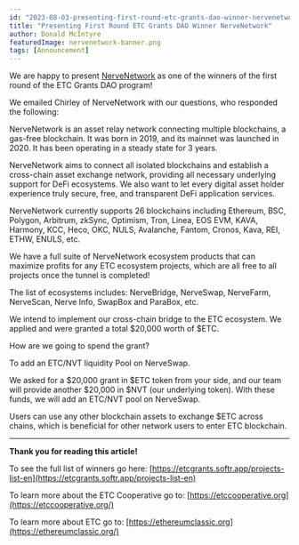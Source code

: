 ```yaml
---
id: "2023-08-03-presenting-first-round-etc-grants-dao-winner-nervenetwork-cn"
title: "Presenting First Round ETC Grants DAO Winner NerveNetwork"
author: Donald McIntyre
featuredImage: nervenetwork-banner.png
tags: [Announcement]
---
```

We are happy to present [NerveNetwork](https://etcgrants.softr.app/funded-project-details-en?recordId=recX5SnfUaW7StHiq) as one of the winners of the first round of the ETC Grants DAO program!

We emailed Chirley of NerveNetwork with our questions, who responded the following:

NerveNetwork is an asset relay network connecting multiple blockchains, a gas-free blockchain. It was born in 2019, and its mainnet was launched in 2020. It has been operating in a steady state for 3 years. 

NerveNetwork aims to connect all isolated blockchains and establish a cross-chain asset exchange network, providing all necessary underlying support for DeFi ecosystems. We also want to let every digital asset holder experience truly secure, free, and transparent DeFi application services.

NerveNetwork currently supports 26 blockchains including Ethereum, BSC, Polygon, Arbitrum, zkSync, Optimism, Tron, Linea, EOS EVM, KAVA, Harmony, KCC, Heco, OKC, NULS, Avalanche, Fantom, Cronos,  Kava, REI, ETHW,  ENULS, etc.

We have a full suite of NerveNetwork ecosystem products that can maximize profits for any ETC ecosystem projects, which are all free to all projects once the tunnel is completed!

The list of ecosystems includes: NerveBridge, NerveSwap, NerveFarm, NerveScan, Nerve Info, SwapBox and ParaBox, etc.

We intend to implement our cross-chain bridge to the ETC ecosystem. We applied and were granted a total $20,000 worth of $ETC.

How are we going to spend the grant?

To add an ETC/NVT liquidity Pool on NerveSwap. 

We asked for a $20,000 grant in $ETC token from your side, and our team will provide another $20,000 in $NVT (our underlying token). With these funds, we will add an ETC/NVT pool on NerveSwap.

Users can use any other blockchain assets to exchange $ETC across chains, which is beneficial for other network users to enter ETC blockchain.

---

**Thank you for reading this article!**

To see the full list of winners go here: [https://etcgrants.softr.app/projects-list-en](https://etcgrants.softr.app/projects-list-en)

To learn more about the ETC Cooperative go to:  [https://etccooperative.org](https://etccooperative.org/)

To learn more about ETC go to:  [https://ethereumclassic.org](https://ethereumclassic.org/)

